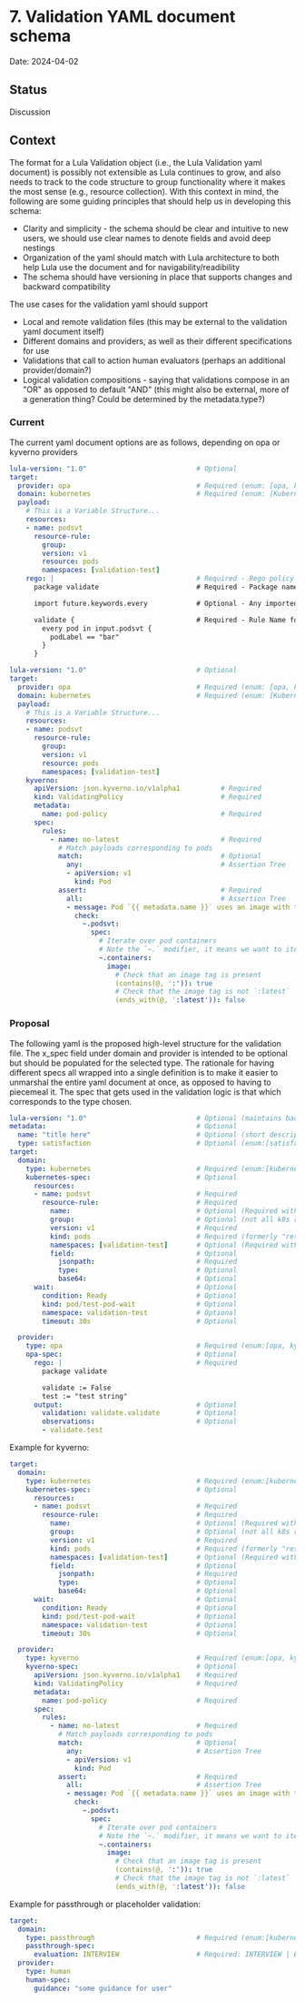 # 7. Validation YAML document schema

Date: 2024-04-02

## Status

Discussion

## Context

The format for a Lula Validation object (i.e., the Lula Validation yaml document) is possibly not extensible as Lula continues to grow, and also needs to track to the code structure to group functionality where it makes the most sense (e.g., resource collection). With this context in mind, the following are some guiding principles that should help us in developing this schema:
- Clarity and simplicity - the schema should be clear and intuitive to new users, we should use clear names to denote fields and avoid deep nestings
- Organization of the yaml should match with Lula architecture to both help Lula use the document and for navigability/readibility
- The schema should have versioning in place that supports changes and backward compatibility

The use cases for the validation yaml should support
- Local and remote validation files (this may be external to the validation yaml document itself)
- Different domains and providers, as well as their different specifications for use
- Validations that call to action human evaluators (perhaps an additional provider/domain?)
- Logical validation compositions - saying that validations compose in an "OR" as opposed to default "AND" (this might also be external, more of a generation thing? Could be determined by the metadata.type?)

### Current

The current yaml document options are as follows, depending on opa or kyverno providers

```yaml
lula-version: "1.0"                           # Optional
target:
  provider: opa                               # Required (enum: [opa, kyverno])
  domain: kubernetes                          # Required (enum: [Kubernetes])
  payload:
    # This is a Variable Structure...
    resources:
    - name: podsvt
      resource-rule:
        group:
        version: v1
        resource: pods
        namespaces: [validation-test]
    rego: |                                   # Required - Rego policy used for data validation
      package validate                        # Required - Package name

      import future.keywords.every            # Optional - Any imported keywords

      validate {                              # Required - Rule Name for evaluation - "validate" is the only supported rule
        every pod in input.podsvt {
          podLabel == "bar"
        }
      }
```

```yaml
lula-version: "1.0"                           # Optional
target:
  provider: opa                               # Required (enum: [opa, kyverno])
  domain: kubernetes                          # Required (enum: [Kubernetes])
  payload:
    # This is a Variable Structure...
    resources:
    - name: podsvt
      resource-rule:
        group:
        version: v1
        resource: pods
        namespaces: [validation-test]
    kyverno:
      apiVersion: json.kyverno.io/v1alpha1          # Required
      kind: ValidatingPolicy                        # Required
      metadata:
        name: pod-policy                            # Required
      spec:
        rules:
          - name: no-latest                         # Required
            # Match payloads corresponding to pods
            match:                                  # Optional
              any:                                  # Assertion Tree
              - apiVersion: v1
                kind: Pod
            assert:                                 # Required
              all:                                  # Assertion Tree
              - message: Pod `{{ metadata.name }}` uses an image with tag `latest`
                check:
                  ~.podsvt:
                    spec:
                      # Iterate over pod containers
                      # Note the `~.` modifier, it means we want to iterate over array elements in descendants
                      ~.containers:
                        image:
                          # Check that an image tag is present
                          (contains(@, ':')): true
                          # Check that the image tag is not `:latest`
                          (ends_with(@, ':latest')): false
```

### Proposal
The following yaml is the proposed high-level structure for the validation file. The x_spec field under domain and provider is intended to be optional but should be populated for the selected type. The rationale for having different specs all wrapped into a single definition is to make it easier to unmarshal the entire yaml document at once, as opposed to having to piecemeal it. The spec that gets used in the validation logic is that which corresponds to the type chosen.

```yaml
lula-version: "1.0"                           # Optional (maintains backward compatilibity)
metadata:                                     # Optional
  name: "title here"                          # Optional (short description to use in output of validations could be useful)
  type: satisfaction                          # Optional (enum:[satisfaction, healthcheck, ?]) - basically this indicates how the validation is reported in results, default is probably just satisfaction, but this could add some extensibility to having various workflows depending on "type" values
target:
  domain: 
    type: kubernetes                          # Required (enum:[kubernetes, passthrough])
    kubernetes-spec:                          # Optional
      resources:                                  
      - name: podsvt                          # Required 
        resource-rule:                        # Required
          name:                               # Optional (Required with "field")
          group:                              # Optional (not all k8s resources have a group, the main ones are "")
          version: v1                         # Required
          kind: pods                          # Required (formerly "resource" but "kind" seems to make more sense in a k8s context)
          namespaces: [validation-test]       # Optional (Required with "name")
          field:                              # Optional 
            jsonpath:                         # Required
            type:                             # Optional 
            base64:                           # Optional 
      wait:                                   # Optional 
        condition: Ready                      # Optional 
        kind: pod/test-pod-wait               # Optional 
        namespace: validation-test            # Optional 
        timeout: 30s                          # Optional 

  provider: 
    type: opa                                 # Required (enum:[opa, kyverno])
    opa-spec:                                 # Optional
      rego: |                                 # Required 
        package validate

        validate := False
        test := "test string"
      output:                                 # Optional
        validation: validate.validate         # Optional
        observations:                         # Optional
        - validate.test                         
```

Example for kyverno:

```yaml
target:
  domain: 
    type: kubernetes                          # Required (enum:[kubernetes, passthrough])
    kubernetes-spec:                          # Optional
      resources:                                  
      - name: podsvt                          # Required 
        resource-rule:                        # Required
          name:                               # Optional (Required with "field")
          group:                              # Optional (not all k8s resources have a group, the main ones are "")
          version: v1                         # Required
          kind: pods                          # Required (formerly "resource" but "kind" seems to make more sense in a k8s context)
          namespaces: [validation-test]       # Optional (Required with "name")
          field:                              # Optional 
            jsonpath:                         # Required
            type:                             # Optional 
            base64:                           # Optional 
      wait:                                   # Optional 
        condition: Ready                      # Optional 
        kind: pod/test-pod-wait               # Optional 
        namespace: validation-test            # Optional 
        timeout: 30s                          # Optional 

  provider: 
    type: kyverno                             # Required (enum:[opa, kyverno])
    kyverno-spec:                             # Optional
      apiVersion: json.kyverno.io/v1alpha1    # Required
      kind: ValidatingPolicy                  # Required
      metadata:
        name: pod-policy                      # Required
      spec:
        rules:
          - name: no-latest                   # Required
            # Match payloads corresponding to pods
            match:                            # Optional
              any:                            # Assertion Tree
              - apiVersion: v1
                kind: Pod
            assert:                           # Required
              all:                            # Assertion Tree
              - message: Pod `{{ metadata.name }}` uses an image with tag `latest`
                check:
                  ~.podsvt:
                    spec:
                      # Iterate over pod containers
                      # Note the `~.` modifier, it means we want to iterate over array elements in descendants
                      ~.containers:
                        image:
                          # Check that an image tag is present
                          (contains(@, ':')): true
                          # Check that the image tag is not `:latest`
                          (ends_with(@, ':latest')): false                       
```

Example for passthrough or placeholder validation: 

```yaml
target:
  domain: 
    type: passthrough                         # Required (enum:[kubernetes, passthrough])
    passthrough-spec:
      evaluation: INTERVIEW                   # Required: INTERVIEW | EXAMINE
  provider:
    type: human
    human-spec:
      guidance: "some guidance for user"
```